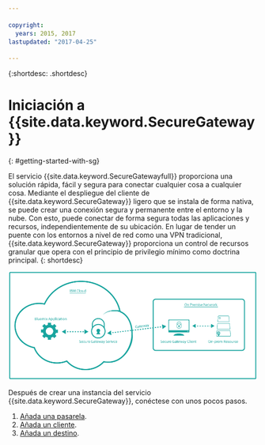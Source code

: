```yaml
---

copyright:
  years: 2015, 2017
lastupdated: "2017-04-25"

---
```

{:shortdesc: .shortdesc}

# Iniciación a {{site.data.keyword.SecureGateway}}
{: #getting-started-with-sg}

El servicio {{site.data.keyword.SecureGatewayfull}} proporciona una solución rápida, fácil y segura para conectar cualquier cosa a cualquier cosa.  Mediante el despliegue del cliente de {{site.data.keyword.SecureGateway}} ligero que se instala de forma nativa, se puede crear una conexión segura y permanente entre el entorno y la nube.  Con esto, puede conectar de forma segura todas las aplicaciones y recursos, independientemente de su ubicación.  En lugar de tender un puente con los entornos a nivel de red como una VPN tradicional, {{site.data.keyword.SecureGateway}} proporciona un control de recursos granular que opera con el principio de privilegio mínimo como doctrina principal.
{: shortdesc}

![Arquitectura de {{site.data.keyword.SecureGateway}}](./images/diagramSGW.png?raw=true "Arquitectura de {{site.data.keyword.SecureGateway}}")

Después de crear una instancia del servicio {{site.data.keyword.SecureGateway}}, conéctese con unos pocos pasos.

1. [Añada una pasarela](/docs/services/SecureGateway?topic=securegateway-add-sg-gw).
2. [Añada un cliente](/docs/services/SecureGateway?topic=securegateway-add-client).
3. [Añada un destino](/docs/services/SecureGateway?topic=securegateway-add-dest).
